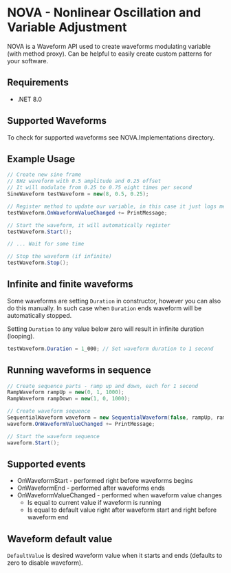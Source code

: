 ﻿# NOVA - Nonlinear Oscillation and Variable Adjustment
NOVA is a Waveform API used to create waveforms modulating variable (with method proxy). Can be helpful to easily create 
custom patterns for your software.

## Requirements
* .NET 8.0

## Supported Waveforms
To check for supported waveforms see NOVA.Implementations directory.

## Example Usage
```csharp
// Create new sine frame
// 8Hz waveform with 0.5 amplitude and 0.25 offset
// It will modulate from 0.25 to 0.75 eight times per second
SineWaveform testWaveform = new(8, 0.5, 0.25); 

// Register method to update our variable, in this case it just logs message to console
testWaveform.OnWaveformValueChanged += PrintMessage;

// Start the waveform, it will automatically register
testWaveform.Start();

// ... Wait for some time

// Stop the waveform (if infinite)
testWaveform.Stop();
```

## Infinite and finite waveforms
Some waveforms are setting `Duration` in constructor, however you can also do this manually.
In such case when `Duration` ends waveform will be automatically stopped.

Setting `Duration` to any value below zero will result in infinite duration (looping).

```csharp
testWaveform.Duration = 1_000; // Set waveform duration to 1 second
```

## Running waveforms in sequence
```csharp
// Create sequence parts - ramp up and down, each for 1 second
RampWaveform rampUp = new(0, 1, 1000);
RampWaveform rampDown = new(1, 0, 1000);

// Create waveform sequence
SequentialWaveform waveform = new SequentialWaveform(false, rampUp, rampDown);
waveform.OnWaveformValueChanged += PrintMessage;

// Start the waveform sequence
waveform.Start();
```

## Supported events
* OnWaveformStart - performed right before waveforms begins
* OnWaveformEnd - performed after waveforms ends
* OnWaveformValueChanged - performed when waveform value changes
  * Is equal to current value if waveform is running
  * Is equal to default value right after waveform start and right before waveform end

## Waveform default value
`DefaultValue` is desired waveform value when it starts and ends (defaults to zero to disable waveform).
